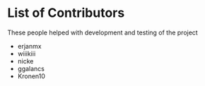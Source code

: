 # List of Contributors

These people helped with development and testing of the project

- erjanmx
- wiiikiii
- nicke
- ggalancs
- Kronen10
